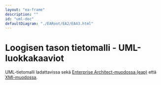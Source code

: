 ```yaml
---
layout: "ea-frame"
description: ""
id: "uml-doc"
defaultDiagram: "./EARoot/EA2/EA43.html"
---
```

# Loogisen tason tietomalli - UML-luokkakaaviot
UML-tietomalli ladattavissa sekä [Enterprise Architect-muodossa (eap)](../tonttijakosuunnitelma.eap?raw=true) että [XMI-muodossa](../tonttijakosuunnitelma.xml?raw=true).
